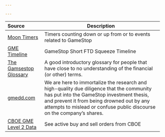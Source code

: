```yaml
---

---
```



| Source | Description
:---|---
| [Moon Timers](https://www.moontimers.com/home/all) | Timers counting down or up from or to events related to GameStop
| [GME Timeline](https://gmetimeline.com/) | GameStop Short FTD Squeeze Timeline
| [The Gamsestop Glossary](https://www.reddit.com/r/GME/comments/mvbjmk/gamestop_glossary/) | A good introductory glossary for people that have close to no understanding of the financial (or other) terms.
| [gmedd.com](https://gmedd.com/) | We are here to immortalize the research and high-quality due diligence that the community has put into the GameStop investment thesis, and prevent it from being drowned out by any attempts to mislead or confuse public discourse on the company’s shares.
| [CBOE GME Level 2 Data](https://www.cboe.com/us/equities/market_statistics/book/GME/) | See active buy and sell orders from CBOE
